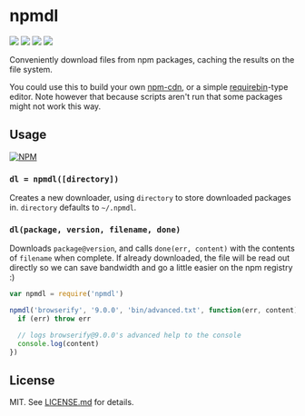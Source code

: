 # npmdl
![](http://img.shields.io/badge/stability-experimental-orange.svg?style=flat)
![](http://img.shields.io/npm/v/npmdl.svg?style=flat)
![](http://img.shields.io/npm/dm/npmdl.svg?style=flat)
![](http://img.shields.io/npm/l/npmdl.svg?style=flat)

Conveniently download files from npm packages, caching
the results on the file system.

You could use this to build your own [npm-cdn](http://github.com/zeke/npm-cdn),
or a simple [requirebin](http://requirebin.com)-type editor. Note however
that because scripts aren't run that some packages might not work this way.

## Usage

[![NPM](https://nodei.co/npm/npmdl.png)](https://nodei.co/npm/npmdl/)

### `dl = npmdl([directory])`

Creates a new downloader, using `directory` to store downloaded
packages in. `directory` defaults to `~/.npmdl`.

### `dl(package, version, filename, done)`

Downloads `package@version`, and calls `done(err, content)`
with the contents of `filename` when complete. If already
downloaded, the file will be read out directly so we can
save bandwidth and go a little easier on the npm registry :)

``` javascript
var npmdl = require('npmdl')

npmdl('browserify', '9.0.0', 'bin/advanced.txt', function(err, content) {
  if (err) throw err

  // logs browserify@9.0.0's advanced help to the console
  console.log(content)
})
```

## License

MIT. See [LICENSE.md](http://github.com/hughsk/npmdl/blob/master/LICENSE.md) for details.
